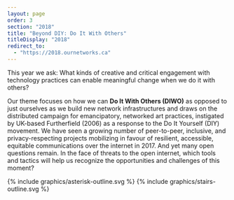 ```yaml
---
layout: page
order: 3
section: "2018"
title: "Beyond DIY: Do It With Others"
titleDisplay: "2018"
redirect_to:
  - "https://2018.ournetworks.ca"
---
```


This year we ask: What kinds of creative and critical engagement with technology practices can enable meaningful change when we do it with others?

Our theme focuses on how we can **Do It With Others (DIWO)** as opposed to just ourselves as we build new network infrastructures and draws on the distributed campaign for emancipatory, networked art practices, instigated by UK-based Furtherfield (2006) as a response to the Do It Yourself (DIY) movement. We have seen a growing number of peer-to-peer, inclusive, and privacy-respecting projects mobilizing in favour of resilient, accessible, equitable communications over the internet in 2017. And yet many open questions remain. In the face of threats to the open internet, which tools and tactics will help us recognize the opportunities and challenges of this moment?

{% include graphics/asterisk-outline.svg %}
{% include graphics/stairs-outline.svg %}
